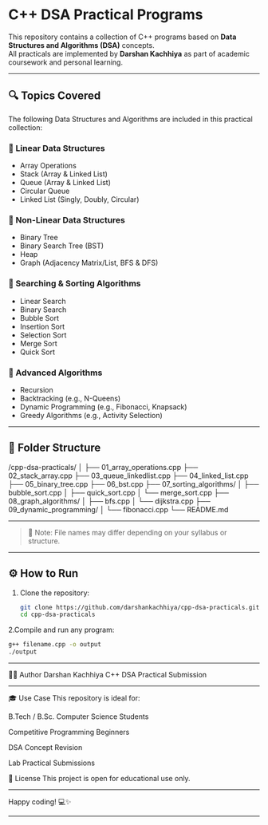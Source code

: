 # C++ DSA Practical Programs

This repository contains a collection of C++ programs based on **Data Structures and Algorithms (DSA)** concepts.  
All practicals are implemented by **Darshan Kachhiya** as part of academic coursework and personal learning.

---

## 🔍 Topics Covered

The following Data Structures and Algorithms are included in this practical collection:

### 🔗 Linear Data Structures
- Array Operations
- Stack (Array & Linked List)
- Queue (Array & Linked List)
- Circular Queue
- Linked List (Singly, Doubly, Circular)

### 🌳 Non-Linear Data Structures
- Binary Tree
- Binary Search Tree (BST)
- Heap
- Graph (Adjacency Matrix/List, BFS & DFS)

### 🔁 Searching & Sorting Algorithms
- Linear Search
- Binary Search
- Bubble Sort
- Insertion Sort
- Selection Sort
- Merge Sort
- Quick Sort

### 🧠 Advanced Algorithms
- Recursion
- Backtracking (e.g., N-Queens)
- Dynamic Programming (e.g., Fibonacci, Knapsack)
- Greedy Algorithms (e.g., Activity Selection)

---

## 📁 Folder Structure
/cpp-dsa-practicals/ │ ├── 01_array_operations.cpp ├── 02_stack_array.cpp ├── 03_queue_linkedlist.cpp ├── 04_linked_list.cpp ├── 05_binary_tree.cpp ├── 06_bst.cpp ├── 07_sorting_algorithms/ │ ├── bubble_sort.cpp │ ├── quick_sort.cpp │ └── merge_sort.cpp ├── 08_graph_algorithms/ │ ├── bfs.cpp │ └── dijkstra.cpp ├── 09_dynamic_programming/ │ └── fibonacci.cpp └── README.md

---

> 📌 Note: File names may differ depending on your syllabus or structure.

---

## ⚙️ How to Run

1. Clone the repository:
   ```bash
   git clone https://github.com/darshankachhiya/cpp-dsa-practicals.git
   cd cpp-dsa-practicals
      ```
2.Compile and run any program:
```bash
g++ filename.cpp -o output
./output
```
---

👨‍💻 Author
Darshan Kachhiya
C++ DSA Practical Submission

---

🎓 Use Case
This repository is ideal for:

B.Tech / B.Sc. Computer Science Students

Competitive Programming Beginners

DSA Concept Revision

Lab Practical Submissions

📜 License
This project is open for educational use only.

---

Happy coding! 💻✨

---
